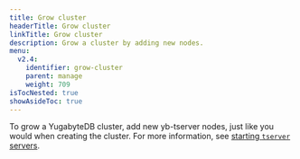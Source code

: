 ```yaml
---
title: Grow cluster
headerTitle: Grow cluster
linkTitle: Grow cluster
description: Grow a cluster by adding new nodes.
menu:
  v2.4:
    identifier: grow-cluster
    parent: manage
    weight: 709
isTocNested: true
showAsideToc: true
---
```


To grow a YugabyteDB cluster, add new yb-tserver nodes, just like you would when creating the cluster.
For more information, see [starting `tserver` servers](../../deploy/manual-deployment/start-tservers/).

